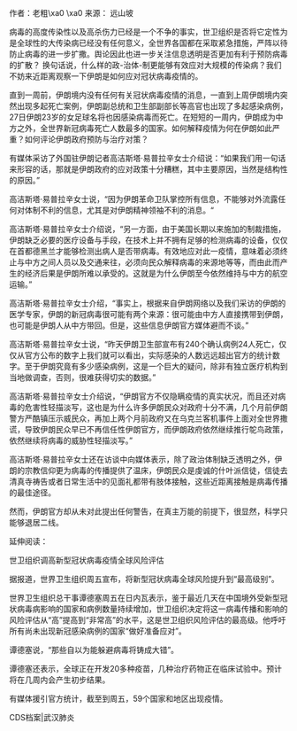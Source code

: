 作者：老粗\xa0 \xa0 来源： 远山坡

病毒的高度传染性以及高杀伤力已经是一个不争的事实，世卫组织是否将它定性为是全球性的大传染病已经没有任何意义，全世界各国都在采取紧急措施，严阵以待防止病毒的进一步扩撒。舆论因此也进一步关注信息透明是否更加有利于预防病毒的扩散？ 换句话说，什么样的政-治体-制更能够有效应对大规模的传染病？我们不妨来近距离观察一下伊朗是如何应对冠状病毒疫情的。

直到一周前，伊朗境内没有任何有关冠状病毒疫情的消息，一直到上周伊朗境内突然出现多起死亡案例，伊朗副总统和卫生部副部长等高官也出现了多起感染病例，27日伊朗23岁的女足球名将也因感染病毒而死亡。在短短的一周内，伊朗成为中方之外，全世界新冠病毒死亡人数最多的国家。如何解释疫情为何在伊朗如此严重？如何评论伊朗政府预防与治疗对策？

有媒体采访了外国驻伊朗记者高洁斯塔·易普拉辛女士介绍说：“如果我们用一句话来形容的话，那就是伊朗政府的应对政策十分糟糕，其中主要原因，当然是结构性的原因。”

高洁斯塔·易普拉辛女士说，“因为伊朗革命卫队掌控所有信息，不能够对外流露任何对体制不利的信息，尤其是对伊朗精神领袖不利的消息。“

高洁斯塔·易普拉辛女士介绍说，“另一方面，由于美国长期以来施加的制裁措施，伊朗缺乏必要的医疗设备与手段，在技术上并不拥有足够的检测病毒的设备，仅仅在首都德黑兰才能够检测出病人是否带病毒。有效地应对此一疫情，意味着必须终止与中方之间人员以及交通来往，必须向民众解释病毒的来源地等等，而由此而产生的经济后果是伊朗所难以承受的。这就是为什么伊朗至今依然维持与中方的航空运输。”

高洁斯塔·易普拉辛女士介绍，“事实上，根据来自伊朗网络以及我们采访的伊朗的医学专家，伊朗的新冠病毒很可能有两个来源：很可能由中方人直接携带到伊朗，也可能是伊朗人从中方带回。但是，这些信息伊朗官方媒体避而不谈。”

高洁斯塔·易普拉辛女士说，“昨天伊朗卫生部宣布有240个确认病例24人死亡，仅仅从官方公布的数字上我们就可以看出，实际感染的人数远远超出官方的统计数字。至于伊朗究竟有多少感染病例，这是一个巨大的疑问，除非有独立医疗机构到当地做调查，否则，很难获得切实的数据。”

高洁斯塔·易普拉辛女士介绍说，“伊朗官方不仅隐瞒疫情的真实状况，而且还对病毒的危害性轻描淡写，这也是为什么许多伊朗民众对政府十分不满，几个月前伊朗警方严酷镇压示威民众，再加上两个月前政府又在乌克兰客机事件上面对全世界撒谎，导致伊朗民众早已不再信任性伊朗官方，而伊朗政府依然继续推行鸵鸟政策，依然继续将病毒的威胁性轻描淡写。”

高洁斯塔·易普拉辛女士还在访谈中向媒体表示，除了政治体制缺乏透明之外，伊朗的宗教信仰更为病毒的传播提供了温床，伊朗民众是虔诚的什叶派信徒，信徒去清真寺祷告或者日常生活中的见面礼都带有肢体接触，这些近距离接触是病毒传播的最佳途径。

然而，伊朗官方却从未对此提出任何警告，在真主万能的前提下，很显然，科学只能够退居二线。

延伸阅读：

世卫组织调高新型冠状病毒疫情全球风险评估

据报道，世界卫生组织周五宣布，将新型冠状病毒全球风险提升到“最高级别”。

世界卫生组织总干事谭德塞周五在日内瓦表示，鉴于最近几天在中国境外受新型冠状病毒病影响的国家和病例数量持续增加，世卫组织决定将这一病毒传播和影响的风险评估从“高”提高到“非常高”的水平，这是世卫组织风险评估的最高级。他呼吁所有尚未出现新冠感染病例的国家“做好准备应对”。

谭德塞说，“那些自以为能躲避病毒将铸成大错”。

谭德塞还表示，全球正在开发20多种疫苗，几种治疗药物正在临床试验中。预计将在几周内会产生初步结果。

有媒体援引官方统计，截至到周五，59个国家和地区出现疫情。 

CDS档案|武汉肺炎 
